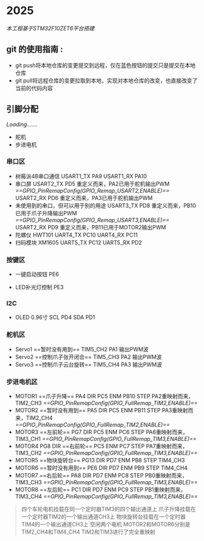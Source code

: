 # 2025

*本工程基于STM32F10ZET6平台搭建*

## git 的使用指南 : 
- git push将本地仓库的变更提交到远程，仅在蓝色按钮的提交只是提交在本地仓库
- git pull将远程仓库的变更拉取到本地，实现对本地仓库的改变，也直接改变了当前的代码内容
## 引脚分配
*Loading.......*
- 舵机
- 步进电机
### 串口区
- 树莓派4B串口通信
USART1_TX  PA9
USART1_RX  PA10
- 串口屏
USART2_TX  PD5      重定义而来，PA2已用于舵机输出PWM *==GPIO_PinRemapConfig(GPIO_Remap_USART2,ENABLE)==*
USART2_RX  PD6      重定义而来，PA3已用于舵机输出PWM
- 未使用到的串口，但可以用于别的用途
USART3_TX  PD8      重定义而来，PB10已用于爪子升降输出PWM *==GPIO_PinRemapConfig(GPIO_Remap_USART3,ENABLE)==*
USART2_RX  PD9      重定义而来，PB11已用于MOTOR2输出PWM
- 陀螺仪 HWT101
UART4_TX  PC10
UART4_RX  PC11
- 扫码模块 XM1605
UART5_TX   PC12
UART5_RX   PD2

### 按键区
- 一键启动按钮
PE6

- LED补光灯控制
PE3

### I2C
- OLED 0.96寸
SCL    PD4
SDA    PD1

### 舵机区
- Servo1   ==暂时没有用到==
TIM5_CH2 PA1        输出PWM波
- Servo2  ==控制爪子张开闭合==
TIM5_CH3 PA2        输出PWM波
- Servo3  ==控制爪子云台旋转==
TIM5_CH4 PA3        输出PWM波

###  步进电机区
- MOTOR1   ==爪子升降==
PA4    DIR
PC5    ENM
PB10   STEP      PA2重映射而来，TIM2_CH3   *==GPIO_PinRemapConfig(GPIO_FullRemap_TIM2,ENABLE)==*
- MOTOR2   ==暂时没有用到==
PA5    DIR
PC5    ENM
PB11   STEP      PA3重映射而来，TIM2_CH4   *==GPIO_PinRemapConfig(GPIO_FullRemap_TIM2,ENABLE)==*
- MOTOR3   ==左前轮==
PG7   DIR
PC5   ENM
PC6   STEP        PA6重映射而来，TIM3_CH1   *==GPIO_PinRemapConfig(GPIO_FullRemap_TIM3,ENABLE)==*
- MOTOR4 
PG8    DIR   ==右前轮==
PC5    ENM
PC7    STEP       PA7重映射而来，TIM3_CH2   *==GPIO_PinRemapConfig(GPIO_FullRemap_TIM3,ENABLE)==*
- MOTOR5  ==物块旋转台==
PG13   DIR
PD7    ENM
PB8   STEP        TIM4_CH3
- MOTOR6   ==暂时没有用到==
PE6   DIR
PD7   ENM
PB9   STEP        TIM4_CH4
- MOTOR7    ==右后轮==
PA8  DIR
PD7  ENM
PC8  STEP        PB0重映射而来，TIM3_CH3   *==GPIO_PinRemapConfig(GPIO_FullRemap_TIM3,ENABLE)==*
- MOTOR8    ==左后轮==
PC1  DIR
PD7  ENM
PC9  STEP        PB1重映射而来，TIM3_CH4   *==GPIO_PinRemapConfig(GPIO_FullRemap_TIM3,ENABLE)==*

> 四个车轮电机挂载在同一个定时器TIM3的四个输出通道上
> 爪子升降挂载在一个定时器TIM2的一个输出通道CH3上
> 物块旋转台挂载在一个定时器TIM4的一个输出通道CH3上
> 空闲两个电机 MOTOR2和MOTOR6分别是TIM2_CH4和TIM4_CH4
> TIM2和TIM3进行了完全重映射
